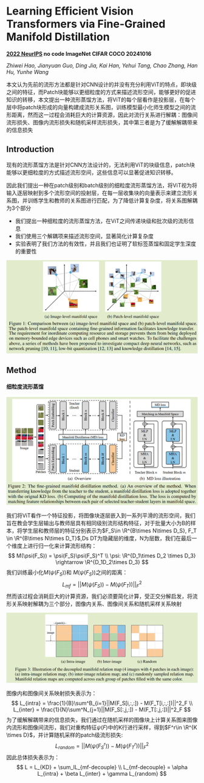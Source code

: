 # Learning Efficient Vision Transformers via Fine-Grained Manifold Distillation

**[2022 NeurIPS](https://proceedings.neurips.cc/paper_files/paper/2022/hash/3bd2d73b4e96b0ac5a319be58a96016c-Abstract-Conference.html)	no code	ImageNet  CIFAR  COCO	20241016**

*Zhiwei Hao, Jianyuan Guo, Ding Jia, Kai Han, Yehui Tang, Chao Zhang, Han Hu, Yunhe Wang*

本文认为先前的流形方法都是针对CNN设计的并没有充分利用ViT的特点，即块级之间的特征，而Patch块能够以更细粒度的方式来描述流形空间，能够更好的促进知识的转移，本文提出一种流形蒸馏方法，将ViT的每个层看作是投影层，在每个层中将patch块形成的向量构建成流形关系图，训练模型最小化师生模型之间的流形距离，然而这一过程会消耗巨大的计算资源，因此对流行关系进行解耦：图像间流形损失、图像内流形损失和随机采样流形损失，其中第三者是为了缓解解耦带来的信息损失

## Introduction

现有的流形蒸馏方法是针对CNN方法设计的，无法利用ViT的块级信息，patch块能够以更细粒度的方式描述流形空间，这些信息可以显著促进知识转移。

因此我们提出一种在patch级别和batch级别的细粒度流形蒸馏方法，将ViT视为将输入逐层映射到多个流形空间的投射层，在每一层收集块的向量表示来建立流形关系图，并训练学生和教师的关系图进行匹配，为了降低计算复杂度，将关系图解耦为3个部分

- 我们提出一种细粒度的流形蒸馏方法，在ViT之间传递块级和批次级的流形信息
- 我们使用三个解耦项来描述流形空间，显著简化计算复杂度
- 实验表明了我们方法的有效性，并且我们也证明了软标签蒸馏和固定学生深度的重要性

![image-20241016202510629](imgs/image-20241016202510629.png)

## Method

#### 细粒度流形蒸馏

![image-20241016193313056](imgs/image-20241016193313056.png)

我们将ViT看作一个特征投影，将图像块逐层嵌入到一系列平滑的流形空间，我们旨在教会学生层输出与教师层具有相同级别流形结构特征，对于批量大小为B的样本，将学生层和教师层的特征分别表示为$F_S\in \R^{B\times N\times D_S}, F_T \in \R^{B\times N\times D_T}$,Ds DT为隐藏层的维度，N为层数，我们在最后一个维度上进行归一化来计算流形结构：
$$
M(\psi(F_S)) = \psi(F_S)\psi(F_S)^T \\
\psi: \R^{D_1\times D_2 \times D_3} \rightarrow \R^{D_1D_2\times D_3}
$$
我们训练最小化$M(\psi(F_S))$和 $M(\psi(F_S))$之间的距离：
$$
L_{mf} = ||M(\psi(F_S)) - M(\psi(F_T))||^2_F
$$
然而该过程会消耗巨大的计算资源，我们必须要简化计算，受正交分解启发，将流形关系映射解耦为三个部分，图像内关系、图像间关系和随机采样关系映射

![image-20241016200721131](imgs/image-20241016200721131.png)

图像内和图像间关系映射损失表示为：
$$
L_{intra} = \frac{1}{B}\sum^B_{i=1}||M(F_S[i,:,:]) - M(F_T[i,:,:])||^2_F \\
L_{inter} = \frac{1}{N}\sum^N_{j=1}||M(F_S[:,j,:]) - M(F_T[:,j,:])||^2_F
$$
为了缓解解耦带来的信息损失，我们通过在随机采样的图像块上计算关系图来图像内流形和图像间流形，我们对重构特征$\psi(F)$中的K行进行采样，得到$F^r\in \R^{K \times D}$，并计算随机采样的patch级流形损失:
$$
L_{random} = ||M(\psi(F_S^r)) - M(\psi(F_T^r))||^2_F
$$
因此总体损失表示为：
$$
L = L_{KD} + \sum_lL_{mf-decouple} \\
L_{mf-decouple} = \alpha L_{intra} + \beta L_{inter} + \gamma L_{random}
$$
